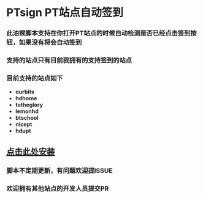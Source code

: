 # PTsign PT站点自动签到
### 此油猴脚本支持在你打开PT站点的时候自动检测是否已经点击签到按钮，如果没有将会自动签到
### 支持的站点只有目前我拥有的支持签到的站点
### 目前支持的站点如下
* **ourbits**
* **hdhome**
* **totheglory**
* **lemonhd**
* **btschool**
* **nicept**
* **hdupt**

## [点击此处安装](https://greasyfork.org/zh-CN/scripts/372581-ptsign)
### 脚本不定期更新，有问题欢迎提ISSUE
### 欢迎拥有其他站点的开发人员提交PR
